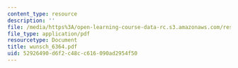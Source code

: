 ```yaml
---
content_type: resource
description: ''
file: /media/https%3A/open-learning-course-data-rc.s3.amazonaws.com/res-12-000-evolution-of-physical-oceanography-spring-2007/52926490d6f2c48cc616090ad2954f50_wunsch_6364.pdf
file_type: application/pdf
resourcetype: Document
title: wunsch_6364.pdf
uid: 52926490-d6f2-c48c-c616-090ad2954f50
---
```

